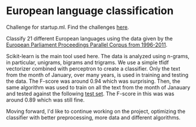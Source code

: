 # European language classification
Challenge for startup.ml. Find the challenges <a href = "http://startup.ml/challenge">here</a>. 

Classify 21 different European languages using the data given by the <a href = "http://www.statmt.org/europarl/">European Parliament Proceedings Parallel Corpus from 1996-2011</a>. 

Scikit-learn is the main tool used here. The data is analyzed using n-grams, in particular, unigrams, bigrams and trigrams. We use a simple tfidf vectorizer combined with perceptron to create a classifier. Only the text from the month of January, over many years, is used in training and testing the data. The F-score was around 0.94 which was surprising. Then, the same algorithm was used to train on all the text from the month of Janauary and tested against the following <a href = "https://storage.googleapis.com/google-code-archive-downloads/v2/code.google.com/language-detection/europarl-test.zip">test set</a>. The F-score in this was was around 0.89 which was still fine. 

Moving forward, I'd like to continue working on the project, optimizing the classifier with better preprocessing, more data and different algorithms. 
